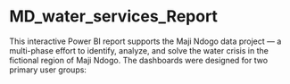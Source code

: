 # MD_water_services_Report
This interactive Power BI report supports the Maji Ndogo data project — a multi-phase effort to identify, analyze, and solve the water crisis in the fictional region of Maji Ndogo. The dashboards were designed for two primary user groups:
